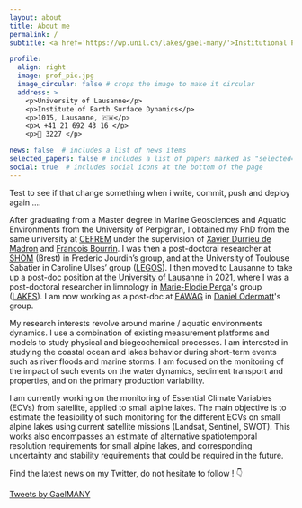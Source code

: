 ```yaml
---
layout: about
title: About me
permalink: /
subtitle: <a href='https://wp.unil.ch/lakes/gael-many/'>Institutional Page</a>. PhD. Post-doctoral Researcher.

profile:
  align: right
  image: prof_pic.jpg
  image_circular: false # crops the image to make it circular
  address: >
    <p>University of Lausanne</p>
    <p>Institute of Earth Surface Dynamics</p>
    <p>1015, Lausanne, 🇨🇭</p>
    <p>📞 +41 21 692 43 16 </p>
    <p>🚪 3227 </p>

news: false  # includes a list of news items
selected_papers: false # includes a list of papers marked as "selected={true}"
social: true  # includes social icons at the bottom of the page
---
```

Test to see if that change something when i write, commit, push and deploy again ....

After graduating from a Master degree in Marine Geosciences and Aquatic Environments from the University of Perpignan, I obtained my PhD from the same university at <a href="https://cefrem.univ-perp.fr/">CEFREM</a> under the supervision of <a href="https://cefrem.univ-perp.fr/index.php/personnel/2-non-categorise/66-durrieu">Xavier Durrieu de Madron</a> and <a href="https://cefrem.univ-perp.fr/index.php/personnel/27-chercheurs/65-francois">Francois Bourrin</a>. I was then a post-doctoral researcher at <a href="https://www.shom.fr/">SHOM</a> (Brest) in Frederic Jourdin’s group, and at the University of Toulouse Sabatier in Caroline Ulses’ group (<a href="https://www.legos.omp.eu/">LEGOS</a>). I then moved to Lausanne to take up a post-doc position at the <a href="https://www.unil.ch/index.html">University of Lausanne</a> in 2021, where I was a post-doctoral researcher in limnology in <a href="https://www.unil.ch/gse/fr/home/menuinst/vie-facultaire/promotions--nominations/perga-marie-elodie.html">Marie-Elodie Perga</a>'s group (<a href="https://wp.unil.ch/lakes/">LAKES</a>). I am now working as a post-doc at <a href="https://www.eawag.ch/fr/">EAWAG</a> in <a href="https://www.eawag.ch/en/department/surf/main-focus/remote-sensing/">Daniel Odermatt</a>'s group.  

My research interests revolve around marine / aquatic environments dynamics. I use a combination of existing measurement platforms and models to study physical and biogeochemical processes. I am interested in studying the coastal ocean and lakes behavior during short-term events such as river floods and marine storms. I am focused on the monitoring of the impact of such events on the water dynamics, sediment transport and properties, and on the primary production variability.


I am currently working on the monitoring of Essential Climate Variables (ECVs) from satellite, applied to small alpine lakes. The main objective is to estimate the feasibility of such monitoring for the different ECVs on small alpine lakes using current satellite missions (Landsat, Sentinel, SWOT). This works also encompasses an estimate of alternative spatiotemporal resolution requirements for small alpine lakes, and corresponding uncertainty and stability requirements that could be required in the future.

Find the latest news on my Twitter, do not hesitate to follow ! 👇

<a class="twitter-timeline" data-height="600" data-theme="dark" href="https://twitter.com/GaelMANY?ref_src=twsrc%5Etfw">Tweets by GaelMANY</a> <script async src="https://platform.twitter.com/widgets.js" charset="utf-8"></script>
